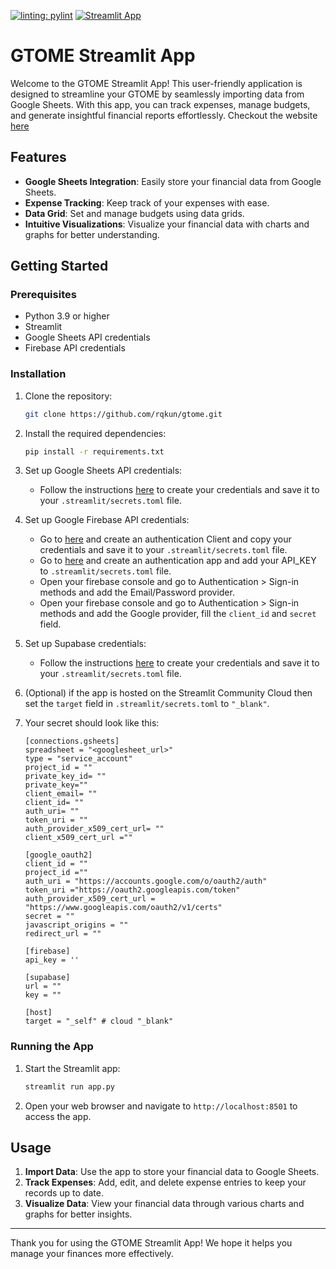 [![linting: pylint](https://img.shields.io/badge/linting-pylint-yellowgreen)](https://github.com/pylint-dev/pylint)
[![Streamlit App](https://static.streamlit.io/badges/streamlit_badge_black_white.svg)](https://rqkun-gtome.streamlit.app/)
# GTOME Streamlit App

Welcome to the GTOME Streamlit App! This user-friendly application is designed to streamline your GTOME by seamlessly importing data from Google Sheets. With this app, you can track expenses, manage budgets, and generate insightful financial reports effortlessly.
Checkout the website [here](https://rqkun-gtome.streamlit.app/)
## Features

- **Google Sheets Integration**: Easily store your financial data from Google Sheets.
- **Expense Tracking**: Keep track of your expenses with ease.
- **Data Grid**: Set and manage budgets using data grids.
- **Intuitive Visualizations**: Visualize your financial data with charts and graphs for better understanding.

## Getting Started

### Prerequisites

- Python 3.9 or higher
- Streamlit
- Google Sheets API credentials
- Firebase API credentials

### Installation

1. Clone the repository:
    ```sh
    git clone https://github.com/rqkun/gtome.git
    ```

2. Install the required dependencies:
    ```sh
    pip install -r requirements.txt
    ```

3. Set up Google Sheets API credentials:
    - Follow the instructions [here](https://github.com/streamlit/gsheets-connection?tab=readme-ov-file#service-account--crud-example) to create your credentials and save it to your `.streamlit/secrets.toml` file.

4. Set up Google Firebase API credentials:
    - Go to [here](https://console.cloud.google.com/) and create an authentication Client and copy your credentials and save it to your `.streamlit/secrets.toml` file.
    - Go to [here](https://firebase.google.com/) and create an authentication app and add your API_KEY to `.streamlit/secrets.toml` file.
    - Open your firebase console and go to Authentication > Sign-in methods and add the Email/Password provider.
    - Open your firebase console and go to Authentication > Sign-in methods and add the Google provider, fill the `client_id` and `secret` field.

5. Set up Supabase credentials:
    - Follow the instructions [here](https://docs.streamlit.io/develop/tutorials/databases/supabase) to create your credentials and save it to your `.streamlit/secrets.toml` file.

6. (Optional) if the app is hosted on the Streamlit Community Cloud then set the `target` field in `.streamlit/secrets.toml` to `"_blank"`.

7. Your secret should look like this:
    ```
    [connections.gsheets]
    spreadsheet = "<googlesheet_url>"
    type = "service_account"
    project_id = ""
    private_key_id= ""
    private_key=""
    client_email= ""
    client_id= ""
    auth_uri= ""
    token_uri = ""
    auth_provider_x509_cert_url= ""
    client_x509_cert_url =""

    [google_oauth2]
    client_id = ""
    project_id =""
    auth_uri = "https://accounts.google.com/o/oauth2/auth"
    token_uri ="https://oauth2.googleapis.com/token"
    auth_provider_x509_cert_url = "https://www.googleapis.com/oauth2/v1/certs"
    secret = ""
    javascript_origins = ""
    redirect_url = ""

    [firebase]
    api_key = ''

    [supabase]
    url = ""
    key = ""

    [host]
    target = "_self" # cloud "_blank"
    ```
### Running the App

1. Start the Streamlit app:
    ```sh
    streamlit run app.py
    ```

2. Open your web browser and navigate to `http://localhost:8501` to access the app.

## Usage

1. **Import Data**: Use the app to store your financial data to Google Sheets.
2. **Track Expenses**: Add, edit, and delete expense entries to keep your records up to date.
3. **Visualize Data**: View your financial data through various charts and graphs for better insights.

---

Thank you for using the GTOME Streamlit App! We hope it helps you manage your finances more effectively.